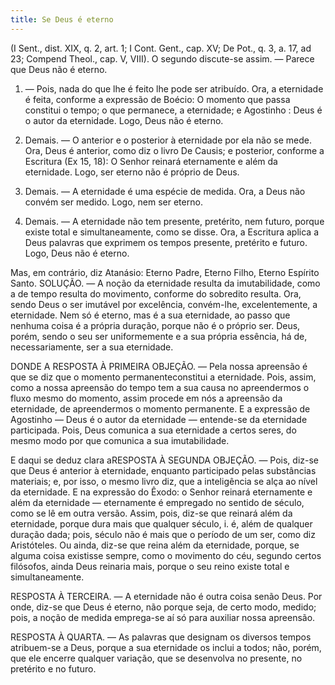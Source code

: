 ```yaml
---
title: Se Deus é eterno
---
```


(I Sent., dist. XIX, q. 2, art. 1; I Cont. Gent., cap. XV; De Pot., q. 3, a. 17, ad 23; Compend Theol., cap. V, VIII).
  O segundo discute-se assim. — Parece que Deus não é eterno.  

1. — Pois, nada do que lhe é feito lhe pode ser atribuído. Ora, a eternidade é feita, conforme a expressão de Boécio: O momento que passa constitui o tempo; o que permanece, a eternidade; e Agostinho : Deus é o autor da eternidade. Logo, Deus não é eterno.  

2. Demais. — O anterior e o posterior à eternidade por ela não se mede. Ora, Deus é anterior, como diz o livro De Causis; e posterior, conforme a Escritura (Ex 15, 18): O Senhor reinará eternamente e além da eternidade. Logo, ser eterno não é próprio de Deus.  

3. Demais. — A eternidade é uma espécie de medida. Ora, a Deus não convém ser medido. Logo, nem ser eterno.  

4. Demais. — A eternidade não tem presente, pretérito, nem futuro, porque existe total e simultaneamente, como se disse. Ora, a Escritura aplica a Deus palavras que exprimem os tempos presente, pretérito e futuro. Logo, Deus não é eterno.  

Mas, em contrário, diz Atanásio: Eterno Padre, Eterno Filho, Eterno Espírito Santo. SOLUÇÃO. — A noção da eternidade resulta da imutabilidade, como a de tempo resulta do movimento, conforme do sobredito resulta. Ora, sendo Deus o ser imutável por excelência, convém-lhe, excelentemente, a eternidade. Nem só é eterno, mas é a sua eternidade, ao passo que nenhuma coisa é a própria duração, porque não é o próprio ser. Deus, porém, sendo o seu ser uniformemente e a sua própria essência, há de, necessariamente, ser a sua eternidade. 

DONDE A RESPOSTA À PRIMEIRA OBJEÇÃO. — Pela nossa apreensão é que se diz que o momento permanenteconstitui a eternidade. Pois, assim, como a nossa apreensão do tempo tem a sua causa no apreendermos o fluxo mesmo do momento, assim procede em nós a apreensão da eternidade, de apreendermos o momento permanente. E a expressão de Agostinho — Deus é o autor da eternidade — entende-se da eternidade participada. Pois, Deus comunica a sua eternidade a certos seres, do mesmo modo por que comunica a sua imutabilidade.  

E daqui se deduz clara aRESPOSTA À SEGUNDA OBJEÇÃO. — Pois, diz-se que Deus é anterior à eternidade, enquanto participado pelas substâncias materiais; e, por isso, o mesmo livro diz, que a inteligência se alça ao nível da eternidade. E na expressão do Êxodo: o Senhor reinará eternamente e além da eternidade — eternamente é empregado no sentido de século, como se lê em outra versão. Assim, pois, diz-se que reinará além da eternidade, porque dura mais que qualquer século, i. é, além de qualquer duração dada; pois, século não é mais que o período de um ser, como diz Aristóteles. Ou ainda, diz-se que reina além da eternidade, porque, se alguma coisa existisse sempre, como o movimento do céu, segundo certos filósofos, ainda Deus reinaria mais, porque o seu reino existe total e simultaneamente.  

RESPOSTA À TERCEIRA. — A eternidade não é outra coisa senão Deus. Por onde, diz-se que Deus é eterno, não porque seja, de certo modo, medido; pois, a noção de medida emprega-se aí só para auxiliar nossa apreensão.  

RESPOSTA À QUARTA. — As palavras que designam os diversos tempos atribuem-se a Deus, porque a sua eternidade os inclui a todos; não, porém, que ele encerre qualquer variação, que se desenvolva no presente, no pretérito e no futuro.